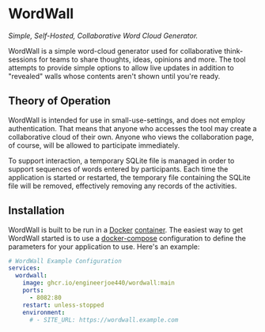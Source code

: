 # WordWall

*Simple, Self-Hosted, Collaborative Word Cloud Generator.*

WordWall is a simple word-cloud generator used for collaborative think-sessions
for teams to share thoughts, ideas, opinions and more. The tool attempts to
provide simple options to allow live updates in addition to "revealed" walls
whose contents aren't shown until you're ready.

## Theory of Operation

WordWall is intended for use in small-use-settings, and does not employ
authentication. That means that anyone who accesses the tool may create a
collaborative cloud of their own. Anyone who views the collaboration page, of
course, will be allowed to participate immediately.

To support interaction, a temporary SQLite file is managed in order to support
sequences of words entered by participants. Each time the application is started
or restarted, the temporary file containing the SQLite file will be removed,
effectively removing any records of the activities.

## Installation

WordWall is built to be run in a
[Docker](https://docs.docker.com/get-started/overview/)
[container](https://www.redhat.com/en/topics/containers/whats-a-linux-container).
The easiest way to get WordWall started is to use a
[docker-compose](https://docs.docker.com/compose/) configuration to define the
parameters for your application to use. Here's an example:

```yaml
# WordWall Example Configuration
services:
  wordwall:
    image: ghcr.io/engineerjoe440/wordwall:main
    ports:
      - 8082:80
    restart: unless-stopped
    environment:
      # - SITE_URL: https://wordwall.example.com
```
